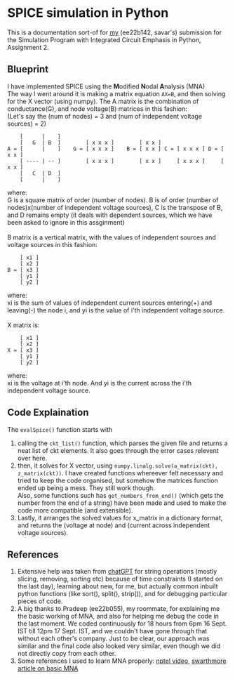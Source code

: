 # SPICE simulation in Python

This is a documentation sort-of for [my](https://github.com/savar95x/) (ee22b142, savar's) submission for the Simulation Program with Integrated Circuit Emphasis in Python, Assignment 2.

## Blueprint
I have implemented SPICE using the <b>M</b>odified <b>N</b>odal <b>A</b>nalysis (MNA)<br>
The way I went around it is making a matrix equation `AX=B`, and then solving for the X vector (using numpy).
The A matrix is the combination of conductance(G), and node voltage(B) matrices in this fashion:<br>
(Let's say the (num of nodes) = 3 and (num of independent voltage sources) = 2)

        [      |    ]                   
        [   G  | B  ]        [ x x x ]        [ x x ]
    A = [      |    ]    G = [ x x x ]    B = [ x x ] C = [ x x x ] D = [ x x ]
        [ ---- | -- ]        [ x x x ]        [ x x ]     [ x x x ]     [ x x ]
        [   C  | D  ]                    
        [      |    ]                    

where:<br>
G is a square matrix of order (number of nodes). B is of order (number of nodes)x(number of independent voltage sources), C is the transpose of B, and D remains empty (it deals with dependent sources, which we have been asked to ignore in this assginment)<br><br>
B matrix is a vertical matrix, with the values of independent sources and voltage sources in this fashion:<br>

        [ x1 ]
        [ x2 ]
    B = [ x3 ]
        [ y1 ]
        [ y2 ]

where:<br>
xi is the sum of values of independent current sources entering(+) and leaving(-) the node i, and yi is the value of i'th independent voltage source.<br><br>
X matrix is:<br>

        [ x1 ]
        [ x2 ]
    X = [ x3 ]
        [ y1 ]
        [ y2 ]

where:<br>
xi is the voltage at i'th node. And yi is the current across the i'th independent voltage source.

## Code Explaination
The `evalSpice()` function starts with
1. calling the `ckt_list()` function, which parses the given file and returns a neat list of ckt elements. It also goes through the error cases relevent over here.
2. then, it solves for X vector, using `numpy.linalg.solve(a_matrix(ckt), z_matrix(ckt))`. I have created functions whereever felt necessary and tried to keep the code organised, but somehow the matrices function ended up being a mess. They still work though.<br>
Also, some functions such has `get_numbers_from_end()` (which gets the number from the end of a string) have been made and used to make the code more compatible (and extensible).
3. Lastly, it arranges the solved values for x_matrix in a dictionary format, and returns the (voltage at node) and (current across independent voltage sources).

## References
1. Extensive help was taken from [chatGPT](https://chat.openai.com) for string operations (mostly slicing, removing, sorting etc) because of time constraints (I started on the last day), learning about new, for me, but actually common inbuilt python functions (like sort(), split(), strip()), and for debugging particular pieces of code.
2. A big thanks to Pradeep (ee22b055), my roommate, for explaining me the basic working of MNA, and also for helping me debug the code in the last moment. We coded continuously for 18 hours from 6pm 16 Sept. IST till 12pm 17 Sept. IST, and we couldn't have gone through that without each other's company. Just to be clear, our approach was similar and the final code also looked very similar, even though we did not directly copy from each other.
3. Some references I used to learn MNA properly: [nptel video](https://www.youtube.com/watch?v=BQKVCrJfp9E), [swarthmore article on basic MNA](https://lpsa.swarthmore.edu/Systems/Electrical/mna/MNA2.html)
